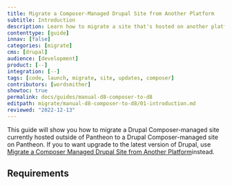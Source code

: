 ```yaml
---
title: Migrate a Composer-Managed Drupal Site from Another Platform
subtitle: Introduction
description: Learn how to migrate a site that's hosted on another platform.
contenttype: [guide]
innav: [false]
categories: [migrate]
cms: [drupal]
audience: [development]
product: [--]
integration: [--]
tags: [code, launch, migrate, site, updates, composer]
contributors: [wordsmither]
showtoc: true
permalink: docs/guides/manual-d8-composer-to-d8
editpath: migrate/manual-d8-composer-to-d8/01-introduction.md
reviewed: "2022-12-13"
---
```


This guide will show you how to migrate a Drupal Composer-managed site currently hosted outside of Pantheon to a Drupal Composer-managed site on Pantheon. If you to want upgrade to the latest version of Drupal, use [Migrate a Composer Managed Drupal Site from Another Platform](/guides/drupal-unhosted-composer)instead.

<Partial file="drupal/commit-history.md" />

<Partial file="migrate/alias-sitefolder.md" />

## Requirements

<Partial file="migrate/d8composer-d8composer-requirements.md" />
